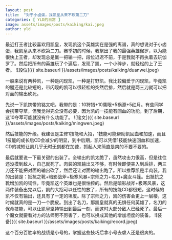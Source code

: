 ```yaml
---
layout: post
title:  "对于小卤蛋，我凯皇从来不砍第二刀"
categories: [ YLD的日常 ]
image: assets/images/posts/kaiking/kai.jpeg
author: yld
---
```


最近打王者比较喜欢用凯皇，发现凯这个英雄实在是强的离谱，真的想说对于小卤蛋，我凯皇从来不砍第二刀。赛季初的时候，我祭出了我的最强英雄伽罗，以为能很快上王者，却发现总是赢一把输一把，段位迟迟不前，于是我就不再执着去玩伽罗了。然后把所有的英雄玩了个遍后，发现了凯，一个小碎步，就轻松的上了王者。
![段位]({{ site.baseurl }}/assets/images/posts/kaiking/duanwei.jpeg)

一般来说有两种凯，一种是闪现凯，一种是打野凯。我比较偏爱于闪现凯，毕竟凯的腿还是比较短的，带闪现的凯可以很轻松的突然后排，然后就是两三刀就可以把对面的输出砍死。

先说一下凯携带的铭文吧，我带的是：10狩猎+10鹰眼+5祸源+5红月。有些同学会携带夺萃，但我觉得完全没有必要，因为凯的一技能有回血的功能，到了后期，这10夺萃可能就没有什么功能了。
![铭文]({{ site.baseurl }}/assets/images/posts/kaiking/mingwen.jpeg)

然后技能的升级。我建议是主修1技能和大招，1技能可能帮助凯回血和加速，而且1技能的成长后CD会减少的明显，到中后期，凯可以凭借1技能快速回血和加速，CD的减短让凯几乎无时无刻都在加速，抓起人来简直是爽的不要不要的。

最后就要说一下最关键的出装了。全输出的凯太脆了，虽然攻击力很高，但是往往还没摸到敌人，自己就死了。肉装的凯输出又不够，有时候即便突入到后排，两三刀还不能把对面的输出砍了，然后还让对面的输出跑了。所以推荐凯是半肉装。我的出装是：抵抗之靴+暗影战斧+极寒风暴+宗师之力+名刀+魔女斗篷。出抵抗之靴增加凯的韧性，毕竟凯这个英雄也是很怕控的。然后是暗影战斧+极寒风暴，这两件装备出完以后，凯的大招可以任性的放了，所有的技能CD都很短，这时候的凯不仅有输出，还具有了一定的坦度。除了宗师之力，凯的伤害会更上一层楼，这时候就真的是一刀一个脆皮。到出了名刀，那凯皇就真的无惧任何英雄了，名刀的保命技能，可以让凯皇坚持输出到最后一刻，而这时大部分敌人已经死了。最后一个魔女就要看对方的法师厉不厉害了，也可以换成其他的增加坦度的装备。
![装备]({{ site.baseurl }}/assets/images/posts/kaiking/record.jpeg)

这个百分百胜率的战绩是小号的，掌握这些技巧后拿小号去虐人还是很爽的。

